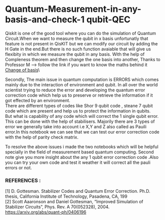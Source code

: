 # Quantum-Measurement-in-any-basis-and-check-1 qubit-QEC

Qiskit is one of the good tool where you can do the simulation of Quantum Circuit.When we want to measure the qubit in x basis unfortunatly that feature is not present in QisKIT but we can modify our circuit by adding the H Gate in the end.But there is no such function avaiable that will give us flexibity in which we measure the qubit in any basis.
With the help of Compleness theorem and then change the one basis into another, Thanks to Professor M -->  follow the link if you want to know the maths behind it [Change of basis](https://www.youtube.com/watch?v=CDmXvPDMIFs/)\

Secondly, The main issue in quantum computation is ERRORS which comes mainly due to the interaction of environment and qubit. In all over the world scientist trying to reduce the error and developing the quantum error correction code which help us to preserve or retrieve the information if it got effected by an environment.\
There are different types of codes like Shor 9 qubit code , steane 7 qubit code which are present and help us to protect the information in qubits. \
But what is capability of any code which will correct the 1 single qubit error. This can be done with the help of stabilisers. Majorily there are 3 types of error we generally take into account i.e X,Y and Z also called as Pauili error.In this notebook we can see that we can test our error correction code with the help of parity check matrix.

To resolve the above issues i made the two notebooks which will be helpful specially in the field of measurement based quantum computing. Second note give you more insight about the any 1 qubit error correction code .Also you can try your own code and test it weather it will correct all the pauli errors or not.


### REFERENCES :
[1] D. Gottesman. Stabilizer Codes and Quantum Error Correction. Ph.D. thesis, California Institute of Technology, Pasadena, CA, 199 \
[2] Scott Aaaronson and Daniel Gottesman, “Improved Simulation of Stabilizer Circuits”, Phys. Rev. A 70(052328), 2004. https://arxiv.org/abs/quant-ph/0406196
